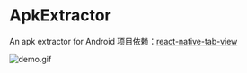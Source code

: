# ApkExtractor
An apk extractor for Android
项目依赖：[react-native-tab-view](https://github.com/react-native-community/react-native-tab-view)

![demo.gif](https://github.com/zjkhiyori/ApkExtractorRN/blob/master/example/demo.gif)
